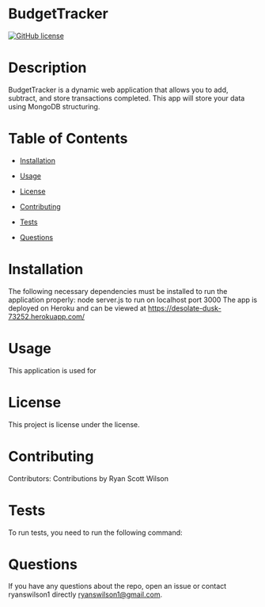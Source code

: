 # BudgetTracker
  [![GitHub license](https://img.shields.io/badge/license-MIT-blue.svg)](https://github.com/ryanswilson1/BudgetTracker)
  
  # Description
  BudgetTracker is a dynamic web application that allows you to add, subtract, and store transactions completed.  This app will store your data using MongoDB structuring.
  
  # Table of Contents 
  
  * [Installation](#installation)
  
  * [Usage](#usage)
  
  * [License](#license)
  
  * [Contributing](#contributing)
  
  * [Tests](#tests)
  
  * [Questions](#questions)
  
  # Installation
  The following necessary dependencies must be installed to run the application properly: node server.js to run on localhost port 3000
  The app is deployed on Heroku and can be viewed at https://desolate-dusk-73252.herokuapp.com/
  
  # Usage
  ​This application is used for 
  
  # License
  This project is license under the  license.
  
  # Contributing
  ​Contributors: Contributions by Ryan Scott Wilson
  
  # Tests
  To run tests, you need to run the following command: 
  
  # Questions
  If you have any questions about the repo, open an issue or contact ryanswilson1 directly ryanswilson1@gmail.com.
  